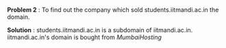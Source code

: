**Problem 2** : To find out the company which sold students.iitmandi.ac.in the domain.

**Solution** :
students.iitmandi.ac.in is a subdomain of iitmandi.ac.in.
iitmandi.ac.in's domain is bought from *MumbaiHosting*
